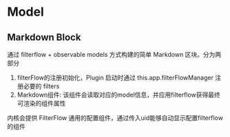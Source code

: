 # Model

## Markdown Block

通过 filterflow + observable models 方式构建的简单 Markdown 区块。分为两部分
1. filterFlow的注册初始化，Plugin 启动时通过 this.app.filterFlowManager 注册必要的 filters
2. Markdown组件: 该组件会读取对应的model信息，并应用filterflow获得最终可渲染的组件属性

内核会提供 FilterFlow 通用的配置组件，通过传入uid能够自动显示配置filterflow的组件

<code src="./demos/models/markdown.tsx"></code>
